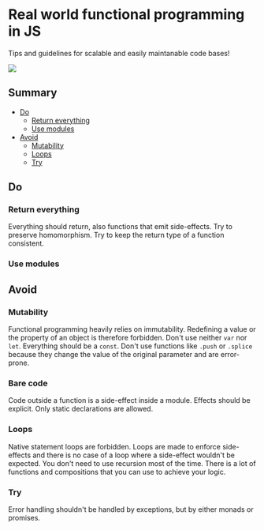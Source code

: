 # Real world functional programming in JS

Tips and guidelines for scalable and easily maintanable code bases!

![](https://raw.github.com/fantasyland/fantasy-land/master/logo.png)

## Summary

- [Do](#do)
  - [Return everything](#return-everything)
  - [Use modules](#use-modules)
- [Avoid](#avoid)
  - [Mutability](#mutability)
  - [Loops](#loops)
  - [Try](#try)

## Do

### Return everything

Everything should return, also functions that emit side-effects. Try to preserve
homomorphism. Try to keep the return type of a function consistent.

### Use modules

## Avoid

### Mutability

Functional programming heavily relies on immutability. Redefining a value or the property of an
object is therefore forbidden. Don't use neither `var` nor `let`. Everything should be a `const`.
Don't use functions like `.push` or `.splice` because they change the value of the original
parameter and are error-prone.

### Bare code

Code outside a function is a side-effect inside a module. Effects should be explicit. Only
static declarations are allowed.

### Loops

Native statement loops are forbidden. Loops are made to enforce side-effects and there is no
case of a loop where a side-effect wouldn't be expected. You don't need to use recursion most of
the time. There is a lot of functions and compositions that you can use to achieve your logic.

### Try

Error handling shouldn't be handled by exceptions, but by either monads or promises.

